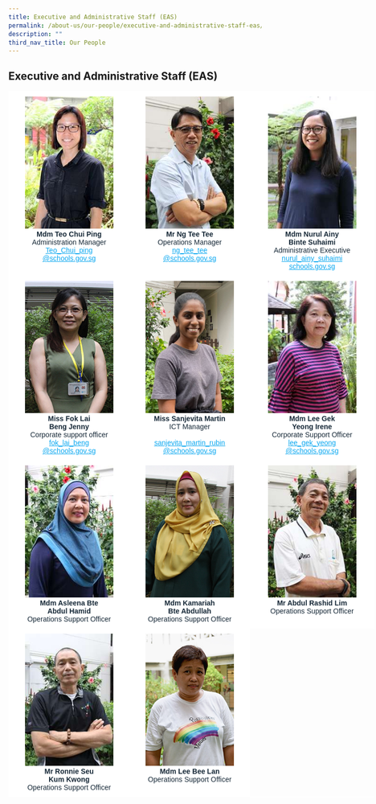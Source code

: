 ```yaml
---
title: Executive and Administrative Staff (EAS)
permalink: /about-us/our-people/executive-and-administrative-staff-eas/
description: ""
third_nav_title: Our People
---
```

## **Executive and Administrative Staff (EAS)**




<table style="border-collapse:collapse;border-spacing:0;table-layout: fixed; width: 729px" class="tg"><colgroup><col style="width: 241px"><col style="width: 240px"><col style="width: 248px"></colgroup><thead><tr><th style="background-color:#FFF;border-color:#ffffff;border-style:solid;border-width:1px;color:#162837;font-family:Arial, sans-serif;font-size:14px;font-weight:normal;overflow:hidden;padding:10px 5px;text-align:center;vertical-align:top;word-break:normal"><img src="/images/Mdm%20Teo%20Chui%20Ping.jpg" alt="tn.Mdm Teo Chui Ping_optimisedforweb.jpg.2.jpg" width="176" height="263"><br><span style="font-weight:bold;font-style:inherit">Mdm Teo Chui Ping</span><br><span style="font-weight:400;font-style:inherit;color:#162837">Administration Manager</span><br><a href="mailto:Teo_Chui_ping@schools.gov.sg" target="_blank" rel="noopener noreferrer"><span style="font-weight:inherit;font-style:inherit;text-decoration:underline;color:#08A7F0">Teo_Chui_ping</span></a><br><a href="mailto:Teo_Chui_ping@schools.gov.sg" target="_blank" rel="noopener noreferrer"><span style="font-weight:inherit;font-style:inherit;text-decoration:underline;color:#08A7F0">@schools.gov.sg</span></a></th><th style="background-color:#FFF;border-color:#ffffff;border-style:solid;border-width:1px;color:#162837;font-family:Arial, sans-serif;font-size:14px;font-weight:normal;overflow:hidden;padding:10px 5px;text-align:center;vertical-align:top;word-break:normal"><img src="/images/Mr_Ng_Tee_Tee.jpg" alt="tn.Mr_Ng_Tee_Tee_optimisedforweb.jpg.2.jpg" width="176" height="263"><br><span style="font-weight:bold;font-style:inherit">Mr Ng Tee Tee</span><br><span style="font-weight:400;font-style:inherit;color:#162837">Operations Manager</span><br><a href="mailto:ng_tee_tee@schools.gov.sg" target="_blank" rel="noopener noreferrer"><span style="font-weight:inherit;font-style:inherit;text-decoration:underline;color:#08A7F0">ng_tee_tee</span></a><br><a href="mailto:ng_tee_tee@schools.gov.sg" target="_blank" rel="noopener noreferrer"><span style="font-weight:inherit;font-style:inherit;text-decoration:underline;color:#08A7F0">@schools.gov.sg</span></a></th><th style="background-color:#FFF;border-color:#ffffff;border-style:solid;border-width:1px;color:#162837;font-family:Arial, sans-serif;font-size:14px;font-weight:normal;overflow:hidden;padding:10px 5px;text-align:center;vertical-align:top;word-break:normal"><img src="/images/Mdm_Nurul_Aony_Binte_Suhaimi.jpg" alt="tn.Mdm_Nurul_Aony_Binte_Suhaimi_optimisedforweb.jpg.2.jpg" width="176" height="263"><br><span style="font-weight:bold;font-style:inherit">Mdm Nurul Ainy</span><br><span style="font-weight:bold;font-style:inherit">Binte Suhaimi</span><br><span style="font-weight:400;font-style:inherit;color:#162837">Administrative Executive</span><br><a href="mailto:nurul_ainy_suhaimi@schools.gov.sg" target="_blank" rel="noopener noreferrer"><span style="font-weight:inherit;font-style:inherit;text-decoration:underline;color:#08A7F0">nurul_ainy_suhaimi</span></a><br><a href="mailto:nurul_ainy_suhaimi@schools.gov.sg" target="_blank" rel="noopener noreferrer"><span style="font-weight:inherit;font-style:inherit;text-decoration:underline;color:#08A7F0">schools.gov.sg</span></a></th></tr></thead><tbody><tr><td style="background-color:#FFF;border-color:#ffffff;border-style:solid;border-width:1px;color:#162837;font-family:Arial, sans-serif;font-size:14px;overflow:hidden;padding:10px 5px;text-align:center;vertical-align:top;word-break:normal"><img src="/images/Fok%20Lai%20Beng%20Jenny.jpg" alt="Fok Lai Beng Jenny_optimisedforweb.jpg" width="176" height="263"><br><span style="font-weight:bold;font-style:inherit">Miss Fok Lai</span><br><span style="font-weight:bold;font-style:inherit">Beng Jenny</span><br><span style="font-weight:400;font-style:inherit;color:#162837">Corporate support officer</span><br><a href="mailto:fok_lai_beng@schools.gov.sg" target="_blank" rel="noopener noreferrer"><span style="font-weight:inherit;font-style:inherit;text-decoration:underline;color:#08A7F0">fok_lai_beng</span></a><br><a href="mailto:fok_lai_beng@schools.gov.sg" target="_blank" rel="noopener noreferrer"><span style="font-weight:inherit;font-style:inherit;text-decoration:underline;color:#08A7F0">@schools.gov.sg</span></a></td><td style="background-color:#FFF;border-color:#ffffff;border-style:solid;border-width:1px;color:#162837;font-family:Arial, sans-serif;font-size:14px;overflow:hidden;padding:10px 5px;text-align:center;vertical-align:top;word-break:normal"><img src="/images/Sanjevita_Martin_optimisedforweb.jpg" alt="Sanjevita_Martin_optimisedforweb.jpg" width="176" height="263"><br><span style="font-weight:bold;font-style:inherit">Miss Sanjevita Martin</span><br><span style="font-weight:400;font-style:inherit;color:#162837">ICT Manager</span><br><br><a href="mailto:sanjevita_martin_rubin@schools.gov.sg" target="_blank" rel="noopener noreferrer"><span style="font-weight:inherit;font-style:inherit;text-decoration:underline;color:#08A7F0">sanjevita_martin_rubin</span></a><br><a href="mailto:sanjevita_martin_rubin@schools.gov.sg" target="_blank" rel="noopener noreferrer"><span style="font-weight:inherit;font-style:inherit;text-decoration:underline;color:#08A7F0">@schools.gov.sg</span></a></td><td style="background-color:#FFF;border-color:#ffffff;border-style:solid;border-width:1px;color:#162837;font-family:Arial, sans-serif;font-size:14px;overflow:hidden;padding:10px 5px;text-align:center;vertical-align:top;word-break:normal"><img src="/images/Mdm_Lee_Gek_Yeong_Irene_optimisedforweb.jpg" alt="tn.Mdm_Lee_Gek_Yeong_Irene_optimisedforweb.jpg.2.jpg" width="176" height="263"><br><span style="font-weight:bold;font-style:inherit">Mdm Lee Gek</span><br><span style="font-weight:bold;font-style:inherit">Yeong Irene</span><br><span style="font-weight:400;font-style:inherit;color:#162837">Corporate Support Officer</span><br><a href="mailto:lee_gek_yeong@schools.gov.sg" target="_blank" rel="noopener noreferrer"><span style="font-weight:inherit;font-style:inherit;text-decoration:underline;color:#08A7F0">lee_gek_yeong</span></a><br><a href="mailto:lee_gek_yeong@schools.gov.sg" target="_blank" rel="noopener noreferrer"><span style="font-weight:inherit;font-style:inherit;text-decoration:underline;color:#08A7F0">@schools.gov.sg</span></a></td></tr><tr><td style="background-color:#FFF;border-color:#ffffff;border-style:solid;border-width:1px;color:#162837;font-family:Arial, sans-serif;font-size:14px;overflow:hidden;padding:10px 5px;text-align:center;vertical-align:top;word-break:normal"><img src="/images/Mdm_Asleena_Bte_Adbul_Hamid_optimisedforweb.jpg" alt="tn.Mdm_Asleena_Bte_Adbul_Hamid_optimisedforweb.jpg.2.jpg" width="176" height="263"><br><span style="font-weight:bold;font-style:inherit">Mdm Asleena Bte</span><br><span style="font-weight:bold;font-style:inherit">Abdul Hamid</span><br><span style="font-weight:400;font-style:inherit;color:#162837">Operations Support Officer</span></td><td style="background-color:#FFF;border-color:#ffffff;border-style:solid;border-width:1px;color:#162837;font-family:Arial, sans-serif;font-size:14px;overflow:hidden;padding:10px 5px;text-align:center;vertical-align:top;word-break:normal"><img src="/images/Mdm%20Kamariah.jpg" alt="Mdm Kamariah .jpg" width="176" height="263"><br><span style="font-weight:bold;font-style:inherit">Mdm Kamariah</span><br><span style="font-weight:bold;font-style:inherit">Bte Abdullah</span><br><span style="font-weight:400;font-style:inherit;color:#162837">Operations Support Officer</span></td><td style="background-color:#FFF;border-color:#ffffff;border-style:solid;border-width:1px;color:#162837;font-family:Arial, sans-serif;font-size:14px;overflow:hidden;padding:10px 5px;text-align:center;vertical-align:top;word-break:normal"><img src="/images/Mr_Abdul_Rashid%20Lim_optimisedforweb.jpg" alt="tn.Mr_Abdul_Rashid Lim_optimisedforweb.jpg.2.jpg" width="176" height="263"><br><span style="font-weight:bold;font-style:inherit">Mr Abdul Rashid Lim</span><br><span style="font-weight:400;font-style:inherit;color:#162837">Operations Support Officer</span></td></tr><tr><td style="background-color:#FFF;border-color:#ffffff;border-style:solid;border-width:1px;color:#162837;font-family:Arial, sans-serif;font-size:14px;overflow:hidden;padding:10px 5px;text-align:center;vertical-align:top;word-break:normal"><img src="/images/Mr_Seu_Kum_Kwing,Ronnie_optimisedforweb.jpg" alt="tn.Mr_Seu_Kum_Kwing,Ronnie_optimisedforweb.jpg.2.jpg" width="176" height="263"><br><span style="font-weight:bold;font-style:inherit">Mr Ronnie Seu</span><br><span style="font-weight:bold;font-style:inherit">Kum Kwong</span><br><span style="font-weight:400;font-style:inherit;color:#162837">Operations Support Officer</span></td><td style="background-color:#FFF;border-color:#ffffff;border-style:solid;border-width:1px;color:#162837;font-family:Arial, sans-serif;font-size:14px;overflow:hidden;padding:10px 5px;text-align:center;vertical-align:top;word-break:normal"><img src="/images/Lee%20Been%20Lan_optimisedforweb.jpg" alt="Lee Been Lan_optimisedforweb.jpg" width="176" height="263"><br><span style="font-weight:bold;font-style:inherit">Mdm Lee Bee Lan</span><br><span style="font-weight:400;font-style:inherit;color:#162837">Operations Support Officer</span></td><td style="border-color:#ffffff;border-style:solid;border-width:1px;font-family:Arial, sans-serif;font-size:14px;overflow:hidden;padding:10px 5px;text-align:left;vertical-align:top;word-break:normal"></td></tr></tbody></table>